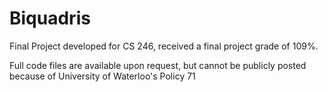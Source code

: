 # Biquadris

Final Project developed for CS 246, received a final project grade of 109%.

Full code files are available upon request, but cannot be publicly posted because of University of Waterloo's Policy 71
